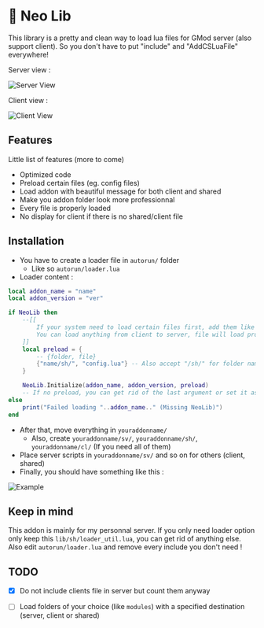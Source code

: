 # 🔧 Neo Lib 

This library is a pretty and clean way to load lua files for GMod server (also support client).
So you don't have to put "include" and "AddCSLuaFile" everywhere!

Server view :

![Server View](https://i.imgur.com/Zsd1wKz.png)

Client view :

![Client View](https://i.imgur.com/CbORL6a.png)


## Features

Little list of features (more to come)
- Optimized code
- Preload certain files (eg. config files)
- Load addon with beautiful message for both client and shared
- Make you addon folder look more professionnal
- Every file is properly loaded
- No display for client if there is no shared/client file

## Installation

- You have to create a loader file in `autorun/` folder
    - Like so `autorun/loader.lua`
- Loader content :
```lua
local addon_name = "name"
local addon_version = "ver"

if NeoLib then 
    --[[
        If your system need to load certain files first, add them like this in preload table.
        You can load anything from client to server, file will load properly
    ]] 
    local preload = {
        -- {folder, file}
        {"name/sh/", "config.lua"} -- Also accept "/sh/" for folder name but not "sh" or "sh/"
    }

    NeoLib.Initialize(addon_name, addon_version, preload)
    -- If no preload, you can get rid of the last argument or set it as nil
else
    print("Failed loading "..addon_name.." (Missing NeoLib)")    
end
```
- After that, move everything in `youraddonname/`
    - Also, create `youraddonname/sv/`, `youraddonname/sh/`, `youraddonname/cl/` (If you need all of them)
- Place server scripts in `youraddonname/sv/` and so on for others (client, shared)
- Finally, you should have something like this : 

![Example](https://i.imgur.com/otc58l8.gif)

## Keep in mind

This addon is mainly for my personnal server. If you only need loader option only keep this `lib/sh/loader_util.lua`, you can get rid of anything else.
Also edit `autorun/loader.lua` and remove every include you don't need !

## TODO

- [x] Do not include clients file in server but count them anyway
- [ ] Load folders of your choice (like `modules`) with a specified destination (server, client or shared)


